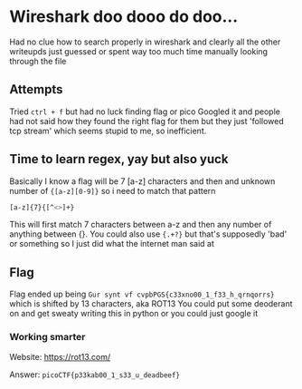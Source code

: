 # Wireshark doo dooo do doo...
Had no clue how to search properly in wireshark and clearly all the other writeupds just guessed or spent way too much time manually looking through the file

## Attempts
Tried ```ctrl + f``` but had no luck finding flag or pico
Googled it and people had not said how they found the right flag for them but they just 'followed tcp stream' which seems stupid to me, so inefficient.

## Time to learn regex, yay but also yuck
Basically I know a flag will be 7 [a-z] characters and then and unknown number of ```{[a-z][0-9]}``` so i need to match that pattern

```bash
[a-z]{7}{[^<>]+}
```

This will first match 7 characters between a-z and then any number of anything between {}. You could also use ```{.+?}``` but that's supposedly 'bad' or something so I just did what the internet man said at 

## Flag
Flag ended up being ```Gur synt vf cvpbPGS{c33xno00_1_f33_h_qrnqorrs}``` which is shifted by 13 characters, aka ROT13
You could put some deoderant on and get sweaty writing this in python or you could just google it

### Working smarter
Website: https://rot13.com/

Answer: ```picoCTF{p33kab00_1_s33_u_deadbeef}```